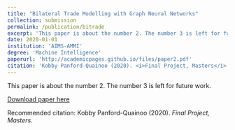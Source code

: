 ```yaml
---
title: "Bilateral Trade Modelling with Graph Neural Networks"
collection: submission
permalink: /publication/bitrade
excerpt: 'This paper is about the number 2. The number 3 is left for future works.'
date: 2020-01-01
institution: 'AIMS-AMMI'
degree: 'Machine Intelligence'
paperurl: 'http://academicpages.github.io/files/paper2.pdf'
citation: 'Kobby Panford-Quainoo (2020). <i>Final Project, Masters</i>.'
---
```

This paper is about the number 2. The number 3 is left for future work.

[Download paper here](http://academicpages.github.io/files/paper2.pdf)

Recommended citation: Kobby Panford-Quainoo (2020). <i> Final Project, Masters</i>.
